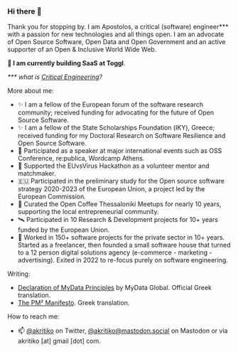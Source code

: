 ### Hi there 👋

Thank you for stopping by. I am Apostolos, a critical (software) engineer*** with a passion for new technologies and all things open. I am an advocate of Open Source Software, Open Data and Open Government and an active supporter of an Open & Inclusive World Wide Web. 

**🔭 I am currently building SaaS at Toggl**.

_*** what is [Critical Engineering](https://criticalengineering.org/)?_

More about me:
  
- ✨ I am a fellow of the European forum of the software research community; received funding for advocating for the future of Open Source Software.
- ✨ I am a fellow of the State Scholarships Foundation (ΙΚΥ), Greece; received funding for my Doctoral Research on Software Resilience and Open Source Software.
- 🎤 Participated as a speaker at major international events such as OSS Conference, re:publica, Wordcamp Athens.
- 🌱 Supported the EUvsVirus Hackathon as a volunteer mentor and matchmaker.
- 🇪🇺 Participated in the preliminary study for the Open source software strategy 2020-2023 of the European Union, a project led by the European Commission.
- 🌱 Curated the Open Coffee Thessaloniki Meetups for nearly 10 years, supporting the local entrepreneurial community.
- 🛰 Participated in 10 Research & Development projects for 10+ years funded by the European Union.
- 🏬 Worked in 150+ software projects for the private sector in 10+ years. Started as a freelancer, then founded a small software house that turned to a 12 person digital solutions agency (e-commerce - marketing - advertising). Exited in 2022 to re-focus purely on software engineering.

Writing:

- [Declaration of MyData Principles](https://oldwww.mydata.org/declaration/greek/) by MyData Global. Official Greek translation.
- [The PM² Manifesto](https://apostolos.kritikos.me/2020/05/pm2-manifesto-europe/). Greek translation.

How to reach me: 

- 📫 [@akritiko](https://twitter.com/akritiko) on Twitter, [@akritiko@mastodon.social](https://mastodon.social/@akritiko) on Mastodon or via akritiko [at] gmail [dot] com.

<!--
**akritiko/akritiko** is a ✨ _special_ ✨ repository because its `README.md` (this file) appears on your GitHub profile.

Here are some ideas to get you started:

- 🔭 I’m currently working on ...
- 🌱 I’m currently learning ...
- 👯 I’m looking to collaborate on ...
- 🤔 I’m looking for help with ...
- 💬 Ask me about ...
- 📫 How to reach me: ...
- 😄 Pronouns: ...
- ⚡ Fun fact: ...
-->
